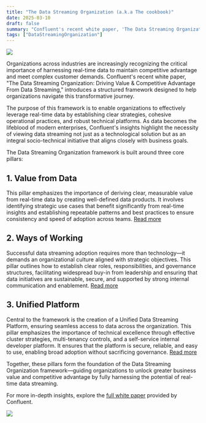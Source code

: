```yaml
---
title: "The Data Streaming Organization (a.k.a The cookbook)"
date: 2025-03-10
draft: false
summary: "Confluent's recent white paper, 'The Data Streaming Organization: Driving Value & Competitive Advantage From Data Streaming,' introduces a structured framework designed to help organizations navigate this transformative journey."
tags: ["DataStreamingOrganization"]
---
```

![](/images/blog/DSO_Whitepaper_2.png)

Organizations across industries are increasingly recognizing the critical importance of harnessing real-time data to maintain competitive advantage and meet complex customer demands. Confluent's recent white paper, "The Data Streaming Organization: Driving Value & Competitive Advantage From Data Streaming," introduces a structured framework designed to help organizations navigate this transformative journey.

The purpose of this framework is to enable organizations to effectively leverage real-time data by establishing clear strategies, cohesive operational practices, and robust technical platforms. As data becomes the lifeblood of modern enterprises, Confluent's insights highlight the necessity of viewing data streaming not just as a technological solution but as an integral socio-technical initiative that aligns closely with business goals.

The Data Streaming Organization framework is built around three core pillars:

## 1. Value from Data
This pillar emphasizes the importance of deriving clear, measurable value from real-time data by creating well-defined data products. It involves identifying strategic use cases that benefit significantly from real-time insights and establishing repeatable patterns and best practices to ensure consistency and speed of adoption across teams. [Read more](/blog/2025-03-11-dso-value-from-data)

## 2. Ways of Working
Successful data streaming adoption requires more than technology—it demands an organizational culture aligned with strategic objectives. This pillar outlines how to establish clear roles, responsibilities, and governance structures, facilitating widespread buy-in from leadership and ensuring that data initiatives are sustainable, secure, and supported by strong internal communication and enablement. [Read more](/blog/2025-03-12-dso-ways-of-working)

## 3. Unified Platform
Central to the framework is the creation of a Unified Data Streaming Platform, ensuring seamless access to data across the organization. This pillar emphasizes the importance of technical excellence through effective cluster strategies, multi-tenancy controls, and a self-service internal developer platform. It ensures that the platform is secure, reliable, and easy to use, enabling broad adoption without sacrificing governance. [Read more](/blog/2025-03-13-dso-unified-platform)

Together, these pillars form the foundation of the Data Streaming Organization framework—guiding organizations to unlock greater business value and competitive advantage by fully harnessing the potential of real-time data streaming.

For more in-depth insights, explore the [full white paper](https://assets.confluent.io/m/7885c703c66ba3dc/original/20240730-WP-The_Data_Streaming_Organization.pdf) provided by Confluent.

[![](/images/blog/DSO_Whitepaper.png)](https://assets.confluent.io/m/7885c703c66ba3dc/original/20240730-WP-The_Data_Streaming_Organization.pdf)